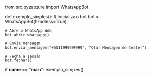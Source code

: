 from src.pyzapzure import WhatsAppBot

def exemplo_simples():
    # Inicializa o bot
    bot = WhatsAppBot(headless=True)
    
    # Abre o WhatsApp Web
    bot.abrir_whatsapp()
    
    # Envia mensagem
    bot.enviar_mensagem("+5511999999999", "Olá! Mensagem de teste!")
    
    # Fecha a sessão
    bot.fechar()

if __name__ == "__main__":
    exemplo_simples() 